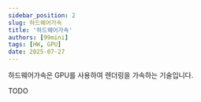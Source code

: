 ```yaml
---
sidebar_position: 2
slug: 하드웨어가속
title: '하드웨어가속'
authors: [99mini]
tags: [HW, GPU]
date: 2025-07-27
---
```


하드웨어가속은 GPU를 사용하여 렌더링을 가속하는 기술입니다.

<!-- truncate -->

TODO

